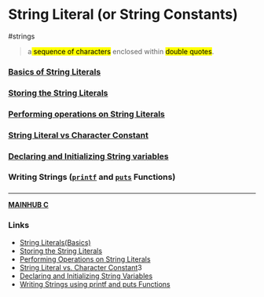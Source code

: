 # String Literal (or String Constants)
#strings

> a<mark class="hltr-blue"> sequence of characters</mark> enclosed within <mark class="hltr-blue">double quotes</mark>.

### [Basics of String Literals](CSTRINGbasic.md)
### [Storing the String Literals](CSTRINGstoringstring.md)
### [Performing operations on String Literals](CSTRINGoperationstring.md)
### [String Literal vs Character Constant](CSTRINGstringvschar.md)
### [Declaring and Initializing String variables](CSTRINGdeclaring&initializingVAR.md)

### Writing Strings ([`printf`](Cprintf) and [`puts`](Cputs) Functions)


### 
---
**[MAINHUB C](C.md)**
### Links
- [String Literals(Basics)](https://www.youtube.com/watch?v=IlqiTmcK1Eg&list=PLBlnK6fEyqRhX6r2uhhlubuF5QextdCSM&index=128)
- [Storing the String Literals](https://www.youtube.com/watch?v=zNCgj3mfixw&list=PLBlnK6fEyqRhX6r2uhhlubuF5QextdCSM&index=130)
- [Performing Operations on String Literals](https://www.youtube.com/watch?v=hiO_j137K48&list=PLBlnK6fEyqRhX6r2uhhlubuF5QextdCSM&index=130)
- [String Literal vs. Character Constant](https://www.youtube.com/watch?v=GJ9w9eYPq5E&list=PLBlnK6fEyqRhX6r2uhhlubuF5QextdCSM&index=131)3
- [Declaring and Initializing String Variables](https://www.youtube.com/watch?v=cnfRyvo41Bs&list=PLBlnK6fEyqRhX6r2uhhlubuF5QextdCSM&index=132)
- [Writing Strings using printf and puts Functions](https://www.youtube.com/watch?v=wW7u_WrkY6Q&list=PLBlnK6fEyqRhX6r2uhhlubuF5QextdCSM&index=133)